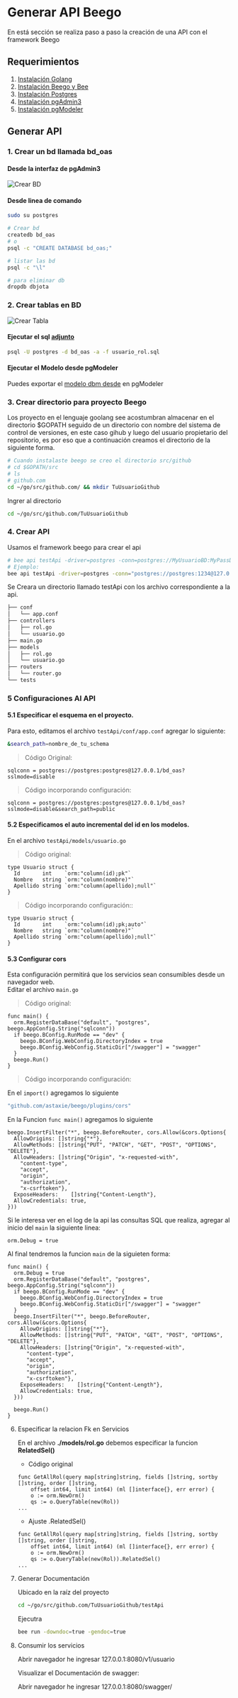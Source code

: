 # Generar API Beego

En está sección se realiza  paso a paso la creación de una API con el framework Beego


## Requerimientos

1. [Instalación Golang](/instalacion_de_herramientas/golang.md)
3. [Instalación Beego y Bee](/instalacion_de_herramientas/beego.md)
4. [Instalación Postgres](/instalacion_de_herramientas/postgres.md)
5. [Instalación pgAdmin3](/instalacion_de_herramientas/pgadmin3.md)
6. [Instalación pgModeler](/instalacion_de_herramientas/pgmodeler.md)

## Generar API

### 1. Crear un bd llamada bd_oas

#### Desde la interfaz de pgAdmin3   
![Crear BD](/generacion_de_apis/img/001.png)

#### Desde linea de comando   
```bash
sudo su postgres

# Crear bd
createdb bd_oas
# o
psql -c "CREATE DATABASE bd_oas;"

# listar las bd
psql -c "\l"

# para eliminar db
dropdb dbjota
```

### 2. Crear tablas en BD

![Crear Tabla](/generacion_de_apis/img/002.png)

#### Ejecutar el sql [adjunto](/generacion_de_apis/bd/usuario_rol.sql)
```bash
psql -U postgres -d bd_oas -a -f usuario_rol.sql
```
#### Ejecutar el Modelo desde pgModeler
Puedes exportar el [modelo dbm desde](/generacion_de_apis/bd/usuario_rol.dbm) en pgModeler


### 3. Crear directorio para proyecto Beego
Los proyecto en el lenguaje goolang see acostumbran almacenar en el directorio $GOPATH seguido de un directorio con nombre del sistema de control de versiones, en este caso gihub y luego del usuario propietario del repositorio, es por eso que a continuación creamos el directorio de la siguiente forma.

```bash
# Cuando instalaste beego se creo el directorio src/github
# cd $GOPATH/src
# ls
# github.com
cd ~/go/src/github.com/ && mkdir TuUsuarioGithub
```

Ingrer al directorio
```bash
cd ~/go/src/github.com/TuUsuarioGithub
```

### 4. Crear API
Usamos el framework beego para crear el api
```bash
# bee api testApi -driver=postgres -conn=postgres://MyUsuarioBD:MyPassDB@127.0.0.1/bd_oas?sslmode=disable
# Ejemplo:
bee api testApi -driver=postgres -conn="postgres://postgres:1234@127.0.0.1/bd_oas?sslmode=disable"
```

Se Creara un directorio llamado testApi con los archivo correspondiente a la api.
```bash
├── conf
│   └── app.conf
├── controllers
│   ├── rol.go
│   └── usuario.go
├── main.go
├── models
│   ├── rol.go
│   └── usuario.go
├── routers
│   └── router.go
└── tests
```

### 5 Configuraciones Al API

#### 5.1 Especificar el esquema en el proyecto.


Para esto, editamos el archivo `testApi/conf/app.conf` agregar lo siguiente:
```bash
&search_path=nombre_de_tu_schema
```

> Código Original:
```golang
sqlconn = postgres://postgres:postgres@127.0.0.1/bd_oas?sslmode=disable
```

> Código incorporando configuración:
```golang
sqlconn = postgres://postgres:postgres@127.0.0.1/bd_oas?sslmode=disable&search_path=public
```

#### 5.2 Especificamos el auto incremental del id en los modelos.

En el archivo `testApi/models/usuario.go`

> Código original:
```golang
type Usuario struct {
  Id       int    `orm:"column(id);pk"`
  Nombre   string `orm:"column(nombre)"`
  Apellido string `orm:"column(apellido);null"`
}
```

> Código incorporando configuración::
```golang
type Usuario struct {
  Id       int    `orm:"column(id);pk;auto"`
  Nombre   string `orm:"column(nombre)"`
  Apellido string `orm:"column(apellido);null"`
}
```

#### 5.3 Configurar cors

Esta configuración permitirá que los servicios sean consumibles desde un navegador web.   
Editar el archivo `main.go`

>Código original:
```golang
func main() {
  orm.RegisterDataBase("default", "postgres", beego.AppConfig.String("sqlconn"))
  if beego.BConfig.RunMode == "dev" {
  	beego.BConfig.WebConfig.DirectoryIndex = true
  	beego.BConfig.WebConfig.StaticDir["/swagger"] = "swagger"
  }
  beego.Run()
}
```

> Código incorporando configuración:

En el `import()` agregamos lo siguiente
```bash
"github.com/astaxie/beego/plugins/cors"
```
En la Funcion `func main()` agregamos lo siguiente
```golang
beego.InsertFilter("*", beego.BeforeRouter, cors.Allow(&cors.Options{
  AllowOrigins: []string{"*"},
  AllowMethods: []string{"PUT", "PATCH", "GET", "POST", "OPTIONS", "DELETE"},
  AllowHeaders: []string{"Origin", "x-requested-with",
    "content-type",
    "accept",
    "origin",
    "authorization",
    "x-csrftoken"},
  ExposeHeaders:    []string{"Content-Length"},
  AllowCredentials: true,
}))
```
Si le interesa ver en el log de la api las consultas SQL que realiza, agregar al inicio del `main` la siguiente linea:
```golang
orm.Debug = true
```
Al final tendremos la funcion `main` de la siguieten forma:
```golang
func main() {
  orm.Debug = true
  orm.RegisterDataBase("default", "postgres", beego.AppConfig.String("sqlconn"))
  if beego.BConfig.RunMode == "dev" {
  	beego.BConfig.WebConfig.DirectoryIndex = true
  	beego.BConfig.WebConfig.StaticDir["/swagger"] = "swagger"
  }
  beego.InsertFilter("*", beego.BeforeRouter, cors.Allow(&cors.Options{
    AllowOrigins: []string{"*"},
    AllowMethods: []string{"PUT", "PATCH", "GET", "POST", "OPTIONS", "DELETE"},
    AllowHeaders: []string{"Origin", "x-requested-with",
      "content-type",
      "accept",
      "origin",
      "authorization",
      "x-csrftoken"},
    ExposeHeaders:    []string{"Content-Length"},
    AllowCredentials: true,
  }))

  beego.Run()
}
```

6. Especificar la relacion Fk en Servicios

    En el archivo **./models/rol.go** debemos especificar la funcion **RelatedSel()**

    - Código original

    ```golang
    func GetAllRol(query map[string]string, fields []string, sortby []string, order []string,
    	offset int64, limit int64) (ml []interface{}, err error) {
    	o := orm.NewOrm()
    	qs := o.QueryTable(new(Rol))
    ...
    ```
    - Ajuste .RelatedSel()

    ```golang
    func GetAllRol(query map[string]string, fields []string, sortby []string, order []string,
    	offset int64, limit int64) (ml []interface{}, err error) {
    	o := orm.NewOrm()
    	qs := o.QueryTable(new(Rol)).RelatedSel()
    ...
    ```

7. Generar Documentación

    Ubicado en la raíz del proyecto

    ```bash
    cd ~/go/src/github.com/TuUsuarioGithub/testApi
    ```

    Ejecutra

    ```bash
    bee run -downdoc=true -gendoc=true
    ```

8. Consumir los servicios

    Abrir navegador he ingresar 127.0.0.1:8080/v1/usuario

    Visualizar el Documentación de swagger:

    Abrir navegador he ingresar 127.0.0.1:8080/swagger/
